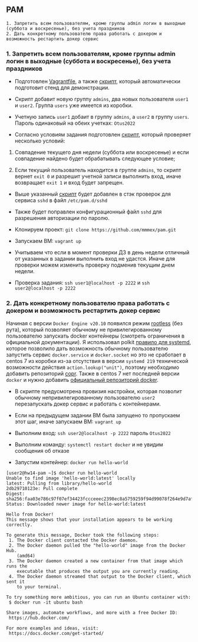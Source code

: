 ## PAM

```
1. Запретить всем пользователям, кроме группы admin логин в выходные (суббота и воскресенье), без учета праздников
2. Дать конкретному пользователю права работать с докером и возможность рестартить докер сервис
```

### 1. Запретить всем пользователям, кроме группы admin логин в выходные (суббота и воскресенье), без учета праздников

* Подготовлен [Vagrantfile](Vagrantfile), а также [скрипт](script.sh), который автоматически подготовит стенд для демонстрации.

* Скрипт добавит новую группу `admins`, два новых пользователя `user1` и `user2`. Группа `users` уже имеется из коробки.

* Учетную запись `user1` добаит в группу `admins`, а `user2` в группу `users`. Пароль одинаковый на обеих учетках: `Otus2022`

* Согласно условиям задания подготовлен [скрипт](weekend_login.sh), который проверяет несколько условий: 

1. Совпадение текущего дня недели (суббота или воскресенье) и если совпадение найдено будет обрабатывать следующее условие;

2. Если текущий пользователь находится в группе `admins`, то скрипт вернет `exit 0` и разрешит учетной записи выполнить вход, иначе возвращает `exit 1` и вход будет запрещен.

* Выше указанный [скрипт](weekend_login.sh) будет добавлен в стэк проверок для сервиса `sshd` в файл `/etc/pam.d/sshd`

* Также будет поправлен конфигурационный файл `sshd` для разрешения авторизации по паролю.

* Клонируем проект: `git clone https://github.com/mmmex/pam.git`

* Запускаем ВМ: `vagrant up`

* Учитываем что если в момент проверки ДЗ в день недели отличный от указанных в задании выполнить вход не удастся. Иначе для проверки можем изменить проверку подменив текущим днем недели.

* Проверка задания: `ssh user1@localhost -p 2222` и `ssh user2@localhost -p 2222`

### 2. Дать конкретному пользователю права работать с докером и возможность рестартить докер сервис

Начиная с версии `Docker Engine v20.10` появился режим [rootless](https://docs.docker.com/engine/security/rootless/#prerequisites) (без рута), который позволяет обычному не привилегированному пользователю запускать docker контейнеры (смотреть ограничения в официальной документации). Я использовал polkit [правило для systemd](https://github.com/systemd/systemd/commit/88ced61bf9673407f4b15bf51b1b408fd78c149d), которое позволило дать возможность обычному пользователю запустить сервис `docker.service` и `docker.socket` но это не сработает в centos 7 из коробки из-за отсутствия в версии `systemd 219` технической возможности действия `action.lookup("unit")`, поэтому необходимо добавить репозиторий [copr](https://copr.fedorainfracloud.org/coprs/jsynacek/systemd-backports-for-centos-7/). Также в centos 7 нет последней версии `docker` и нужно добавить [официальный репозиторий docker](https://download.docker.com/linux/centos/docker-ce.repo).

* В скрипте предусмотрена провизия настройки, которая позволит обычному непривилегированному пользователю `user2` перезапускать докер сервис и работать с контейнерами.

* Если на предыдущем задании ВМ была запущено то пропускаем этот шаг, иначе запускаем ВМ: `vagrant up`

* Выполним вход: `ssh user2@localhost -p 2222` пароль `Otus2022`

* Выполним команду: `systemctl restart docker` и не увидим сообщения об отказе

* Запустим контейнер: `docker run hello-world`

```shell
[user2@hw14-pam ~]$ docker run hello-world
Unable to find image 'hello-world:latest' locally
latest: Pulling from library/hello-world
2db29710123e: Pull complete 
Digest: sha256:faa03e786c97f07ef34423fccceeec2398ec8a5759259f94d99078f264e9d7af
Status: Downloaded newer image for hello-world:latest

Hello from Docker!
This message shows that your installation appears to be working correctly.

To generate this message, Docker took the following steps:
 1. The Docker client contacted the Docker daemon.
 2. The Docker daemon pulled the "hello-world" image from the Docker Hub.
    (amd64)
 3. The Docker daemon created a new container from that image which runs the
    executable that produces the output you are currently reading.
 4. The Docker daemon streamed that output to the Docker client, which sent it
    to your terminal.

To try something more ambitious, you can run an Ubuntu container with:
 $ docker run -it ubuntu bash

Share images, automate workflows, and more with a free Docker ID:
 https://hub.docker.com/

For more examples and ideas, visit:
 https://docs.docker.com/get-started/
```
